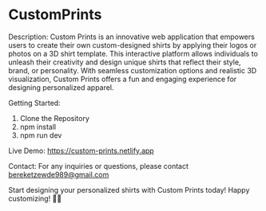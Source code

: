 # CustomPrints

Description:
Custom Prints is an innovative web application that empowers users to create their own custom-designed shirts by applying their logos or photos on a 3D shirt template.
This interactive platform allows individuals to unleash their creativity and design unique shirts that reflect their style, brand, or personality. 
With seamless customization options and realistic 3D visualization, Custom Prints offers a fun and engaging experience for designing personalized apparel.

Getting Started:
1. Clone the Repository
2. npm install
3. npm run dev

Live  Demo:
https://custom-prints.netlify.app
   
Contact:
For any inquiries or questions, please contact bereketzewde989@gmail.com

Start designing your personalized shirts with Custom Prints today! Happy customizing! 🎨👕
   
